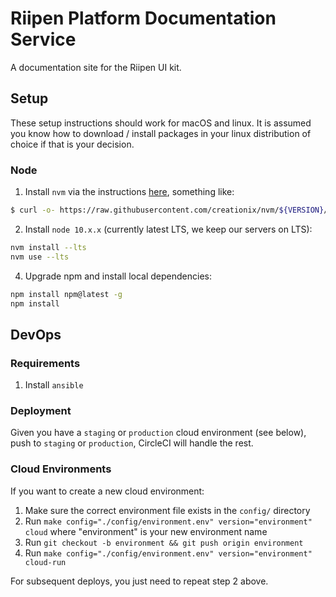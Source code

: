 # Riipen Platform Documentation Service

A documentation site for the Riipen UI kit.

## Setup

These setup instructions should work for macOS and linux. It is assumed you know how to download / install packages in your linux distribution of choice if that is your decision.

### Node

1. Install `nvm` via the instructions [here](https://github.com/nvm-sh/nvm#installation-and-update), something like:

```bash
$ curl -o- https://raw.githubusercontent.com/creationix/nvm/${VERSION}/install.sh | bash
```

2. Install `node 10.x.x` (currently latest LTS, we keep our servers on LTS):

```bash
nvm install --lts
nvm use --lts
```

4. Upgrade npm and install local dependencies:
```bash
npm install npm@latest -g
npm install
```

## DevOps

### Requirements

1. Install `ansible`

### Deployment

Given you have a `staging` or `production` cloud environment (see below), push to `staging` or `production`, CircleCI will handle the rest.

### Cloud Environments

If you want to create a new cloud environment:

1. Make sure the correct environment file exists in the `config/` directory
2. Run `make config="./config/environment.env" version="environment" cloud` where "environment" is your new environment name
3. Run `git checkout -b environment && git push origin environment`
4. Run `make config="./config/environment.env" version="environment" cloud-run`

For subsequent deploys, you just need to repeat step 2 above.
